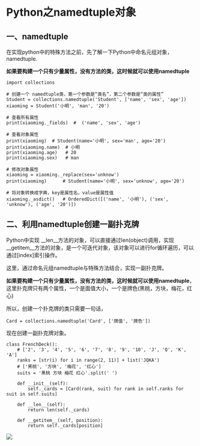 # Python之namedtuple对象
## 一、namedtuple
在实现python中的特殊方法之前，先了解一下Python中命名元组对象，namedtuple.

**如果要构建一个只有少量属性，没有方法的类，这时候就可以使用namedtuple**

    import collections

    # 创建一个 namedtuple类，第一个参数是“类名”，第二个参数是“类的属性”
    Student = collections.namedtuple('Student', ['name', 'sex', 'age'])
    xiaoming = Student('小明', 'man', '20')

    # 查看所有属性
    print(xiaoming._fields)  #  ('name', 'sex', 'age')

    # 查看对象属性
    print(xiaoming)  # Student(name='小明', sex='man', age='20')
    print(xiaoming.name)  # 小明
    print(xiaoming.age)   # 20
    print(xiaoming.sex)   # man

    # 修改对象属性
    xiaoming = xiaoming._replace(sex='unknow')
    print(xiaoming)      # Student(name='小明', sex='unknow', age='20')

    # 将对象转换成字典，key是属性名，value是属性值
    xiaoming._asdict()   # OrderedDict([('name', '小明'), ('sex', 'unknow'), ('age', '20')])

## 二、利用namedtuple创建一副扑克牌
Python中实现 __len__方法的对象，可以直接通过len(object)调用，实现__getitem__方法的对象，是一个可迭代对象，该对象可以进行for循环遍历，可以通过[index]索引操作。

这里，通过命名元组namedtuple与特殊方法结合，实现一副扑克牌。

**如果要构建一个只有少量属性，没有方法的类，这时候就可以使用namedtuple**，这里扑克牌只有两个属性，一个是面值大小，一个是牌色(黑桃，方块，梅花，红心)

所以，创建一个扑克牌的类只需要一句话，

    Card = collections.namedtuple('Card', ['牌值', '牌色'])
    
现在创建一副扑克牌对象。

    class FrenchDeck():
        # ['2', '3', '4', '5', '6', '7', '8', '9', '10', 'J', 'Q', 'K', 'A']
        ranks = [str(i) for i in range(2, 11)] + list('JQKA')
        # ['黑桃', '方块', '梅花', '红心']
        suits = '黑桃 方块 梅花 红心'.split(' ')

        def __init__(self):
            self._cards = [Card(rank, suit) for rank in self.ranks for suit in self.suits]

        def __len__(self):
            return len(self._cards)

        def __getitem__(self, position):
            return self._cards[position]
    
![](https://github.com/daacheng/PythonBasic/blob/master/pic/namedtuple.jpg)
    
    
    
    
   
